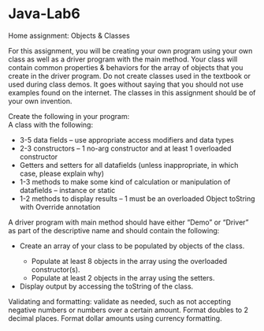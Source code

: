 # Java-Lab6
<p>Home assignment: Objects &amp; Classes</p>
<p>For this assignment, you will be creating your own program using your own class as well as a driver program with the main method. Your class will contain common properties &amp; behaviors for the array of objects that you create in the driver program. Do not create classes used in the textbook or used during class demos. It goes without saying that you should not use examples found on the internet. The classes in this assignment should be of your own invention.</p>
<p>Create the following in your program:<br>
A class with the following:</p>
  <ul>
    <li>3-5 data fields – use appropriate access modifiers and data types</li>
    <li>2-3 constructors – 1 no-arg constructor and at least 1 overloaded constructor</li>
    <li>Getters and setters for all datafields (unless inappropriate, in which case, please explain why)</li>
    <li>1-3 methods to make some kind of calculation or manipulation of datafields – instance or static</li>
    <li>1-2 methods to display results – 1 must be an overloaded Object toString with Override annotation</li>
  </ul>
<p>A driver program with main method should have either “Demo” or “Driver” as part of the descriptive name and should contain the following:</p>
  <ul>
    <li>Create an array of your class to be populated by objects of the class.</li>
      <ul>
        <li>Populate at least 8 objects in the array using the overloaded constructor(s).</li>
        <li>Populate at least 2 objects in the array using the setters.</li>
      </ul>
    <li>Display output by accessing the toString of the class.</li>
  </ul>
<p>Validating and formatting: validate as needed, such as not accepting negative numbers or numbers over a certain amount. Format doubles to 2 decimal places. Format dollar amounts using currency formatting.</p>
